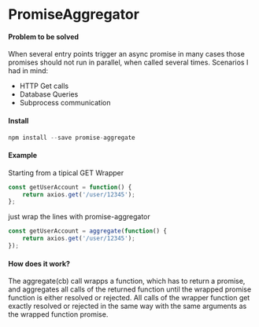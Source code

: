 # PromiseAggregator

#### Problem to be solved

When several entry points trigger an async promise in many cases those promises should not run in parallel, when called several times.
Scenarios I had in mind:

* HTTP Get calls
* Database Queries
* Subprocess communication

#### Install

```javascript
npm install --save promise-aggregate
```

#### Example

Starting from a tipical GET Wrapper
```javascript
const getUserAccount = function() {
    return axios.get('/user/12345');
};
```

just wrap the lines with promise-aggregator
```javascript
const getUserAccount = aggregate(function() {
    return axios.get('/user/12345');
});
```

#### How does it work?

The aggregate(cb) call wrapps a function, which has to return a promise, and aggregates all calls of the returned function until the wrapped promise function is either resolved or rejected. All calls of the wrapper function get exactly resolved or rejected in the same way with the same arguments as the wrapped function promise.